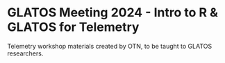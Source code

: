 # GLATOS Meeting 2024 - Intro to R & GLATOS for Telemetry
Telemetry workshop materials created by OTN, to be taught to GLATOS researchers.